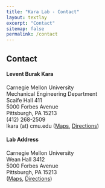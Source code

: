 ```yaml
---
title: "Kara Lab - Contact"
layout: textlay
excerpt: "Contact"
sitemap: false
permalink: /contact
---
```





## Contact
<div class="row">

<div class="col-sm-4 clearfix">
<h4>Levent Burak Kara</h4>
Carnegie Mellon University<br/>
Mechanical Engineering Department<br/>
Scaife Hall 411<br/>
5000 Forbes Avenue<br/>
Pittsburgh, PA 15213<br/>
(412) 268-2509<br/>
lkara (at) cmu.edu
(<a href="https://goo.gl/maps/bR9kgPgHVzqxj6X29">Maps</a>, <a href="https://www.cmu.edu/visit/maps-parking-transportation.html">Directions</a>)
</div>

<div class="col-sm-4 clearfix">
<h4>Lab Address</h4>
Carnegie Mellon University<br/> 
Wean Hall 3412<br/>
5000 Forbes Avenue<br/>
Pittsburgh, PA 15213<br/>
(<a href="https://goo.gl/maps/pruvPUdgj5UZL7Mt8">Maps</a>, <a href="https://www.cmu.edu/visit/maps-parking-transportation.html">Directions</a>)
</div>


</div>



<!-- # Open positions

We are always looking for new group members with passion, talent, and grit!

You will have the chance to work on the grand challenges of condensed matter physics, often at the interface of instrumental design and new physics. You will be involved in determining the important and interesting questions, creating and improving instrumental setups, performing measurements, and making discoveries.

### Current open positions

You find the current job openings here:
[Opening 1]({{ site.baseurl }}/downloads/GeneralPostdoc_2019_v01.pdf),
[Opening 2]({{ site.baseurl }}/downloads/PPMS_PhD_2019_v01.pdf).

It might be interesting to look at some past job advertisements. While the projects keep changing, the themes are still roughly the same. You can download them [here]({{ site.baseurl }}/downloads/PD.pdf), [here]({{ site.baseurl }}/downloads/PHD1.pdf), or [here]({{ site.baseurl }}/downloads/PHD2.pdf).

### Applications for PhD and Postdoc positions
If you are interested in working with us as a PhD student or postdoc, please send me an [email](mailto:milan.allan@gmail.com). State briefly why you are interested and attach a CV, including information about the grades you had as an undergraduate. No need for a separate cover letter or certificates. **Important**: please insert _"Application PhD"_ or _"Application Postdoc"_ in the subject line. If you are applying to a specific advertisement, note this in your email.

There are  postdoc scholarship available.  I'd be happy to support you after you apply to our group. Take a look at the [veni fellowship](http://www.nwo.nl/en/funding/our-funding-instruments/nwo/innovational-research-incentives-scheme/veni/index.html) or the [Marie Curie fellowship](http://ec.europa.eu/research/mariecurieactions/about-msca/actions/if/index_en.htm).

### Master projects for Leiden University students
If you are a Master student at Leiden University looking for a Master project, contact me (or any group member) per email or stop by my office.

### Bsc / Master students from elsewhere
If you are interested in pursuing a Master degree at Leiden University, see [mastersinleiden.nl](http://www.mastersinleiden.nl/programmes/physics/en/introduction). Sometimes, we take master students or summer interns if we get exceptional applicants (this usually means very good grades and a personal recommendation).


<figure>
<img src="{{ site.url }}{{ site.baseurl }}/images/picpic/Gallery/DSC_0696.jpg" width="95%">
</figure> -->
